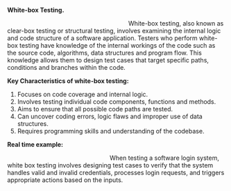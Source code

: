 ﻿**White-box Testing.**

`                                       `White-box testing, also known as clear-box testing or structural testing, involves examining the internal logic and code structure of a software application. Testers who perform white-box testing have knowledge of the internal workings of the code such as the source code, algorithms, data structures and program flow. This knowledge allows them to design test cases that target specific paths, conditions and branches within the code.

**Key Characteristics of white-box testing:**

1) Focuses on code coverage and internal logic.
1) Involves testing individual code components, functions and methods.
1) Aims to ensure that all possible code paths are tested.
1) Can uncover coding errors, logic flaws and improper use of data structures.
1) Requires programming skills and understanding of the codebase.

**Real time example:**

`                                 `When testing a software login system, white box testing involves designing test cases to verify that the system handles valid and invalid credentials, processes login requests, and triggers appropriate actions based on the inputs.


